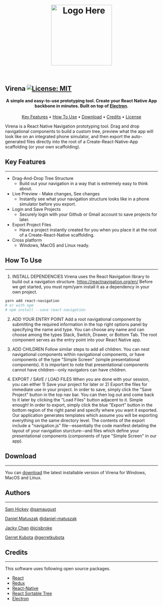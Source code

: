 <h1 align="center">
  <br>
  <a href="#"><img src="https://raw.githubusercontent.com/virena-app/virena/master/assets/readme-logo.png" alt="Logo Here" width="200"></a>
  <br>
  <br>
</h1>

## <strong>Virena</strong> [![License: MIT](https://img.shields.io/badge/License-MIT-yellow.svg)](https://opensource.org/licenses/MIT)

<h4 align="center">A simple and easy-to-use prototyping tool. Create your React Native App backbone in minutes.
 Built on top of <a href="http://electron.atom.io" target="_blank">Electron</a>.</h4>

<p align="center">
  <a href="#key-features">Key Features</a> •
  <a href="#how-to-use">How To Use</a> •
  <a href="#download">Download</a> •
  <a href="#credits">Credits</a> •
  <a href="#license">License</a>
</p>

Virena is a React Native Navigation prototyping tool. Drag and drop navigational components to build a custom tree, preview what the app will look like on an integrated phone simulator, and then export the auto-generated files directly into the root of a Create-React-Native-App scaffolding (or your own scaffolding).



## <strong>Key Features</strong> 
***
* Drag-And-Drop Tree Structure
  - Build out your navigation in a way that is extremely easy to think about.
* Live Preview - Make changes, See changes
  - Instantly see what your navigation structure looks like in a phone simulator before you export.
* Login and Save Projects
  - Securely login with your Github or Gmail account to save projects for later.
* Export Project Files
  - Have a project instantly created for you when you place it at the root of a Create-React-Native scaffolding.
* Cross platform
  - Windows, MacOS and Linux ready.



## <strong>How To Use</strong>
***

1. INSTALL DEPENDENCIES
Virena uses the React Navigation library to build out a navigation structure. https://reactnavigation.org/en/ Before we get started, you must npm/yarn install it as a dependency in your own project.

```bash
yarn add react-navigation
# or with npm
# npm install --save react-navigation
```

2. ADD YOUR ENTRY POINT
  Add a root navigational component by submitting the required information in the top right options panel by specifying the name and type. You can choose any name and can choose among the types Stack, Switch, Drawer, or Bottom Tab. The root component serves as the entry point into your React Native app.

3. ADD CHILDREN
  Follow similar steps to add all children. You can nest navigational components within navigational components, or have components of the type "Simple Screen" (simple presentational components). It is important to note that presentational components cannot have children--only navigators can have children.
  
4. EXPORT / SAVE / LOAD FILES
  When you are done with your session, you can either 1) Save your project for later or 2) Export the files for immediate use in your project. In order to save, simply click the "Save Project" button in the top nav bar. You can then log out and come back to it later by clicking the "Load Files" button adjacent to it. Simple enough! In order to export, simply click the blue "Export" button in the bottom region of the right panel and specify where you want it exported. Our application generates templates which assume you will be exporting everything on the same directory level. The contents of the export include a "navigation.js" file--essentially the code manifest detailing the layout of your navigation sturcture--and files which define your presentational components (components of type "Simple Screen" in our app).



## <strong>Download</strong>
***
You can [download](https://github.com/virenaappdownloadstuff) the latest installable version of Virena for Windows, MacOS and Linux.

## <strong>Authors</strong>
***
[Sam Hickey](https://linkedin.com/in/) [@samaugust](https://github.com/samaugust)

[Daniel Matuszak](https://linkedin.com/in/) [@daniel-matuszak](https://github.com/daniel-matuszak)

[Jacky Chan](https://linkedin.com/in/) [@jcisbroke](https://github.com/jcisbroke)

[Gerret Kubota](https://linkedin.com/in/gerretkubota) [@gerretkubota](https://github.com/gerretkubota)



## <strong>Credits</strong>
***
This software uses following open source packages.

- [React](https://reactjs.org)
- [Redux](https://reduxjs.org)
- [React-Native](https://facebook.github.io/react-native/)
- [React Sortable Tree](https://github.com/mikcaweb/react-sortable-tree)
- [Electron](http://electron.atom.io/)
